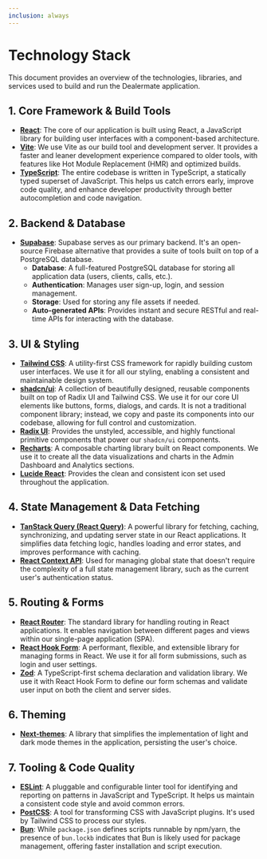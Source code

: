 ```yaml
---
inclusion: always
---
```


# Technology Stack

This document provides an overview of the technologies, libraries, and services used to build and run the Dealermate application.

## 1. Core Framework & Build Tools

*   **[React](https://react.dev/)**: The core of our application is built using React, a JavaScript library for building user interfaces with a component-based architecture.
*   **[Vite](https://vitejs.dev/)**: We use Vite as our build tool and development server. It provides a faster and leaner development experience compared to older tools, with features like Hot Module Replacement (HMR) and optimized builds.
*   **[TypeScript](https://www.typescriptlang.org/)**: The entire codebase is written in TypeScript, a statically typed superset of JavaScript. This helps us catch errors early, improve code quality, and enhance developer productivity through better autocompletion and code navigation.

## 2. Backend & Database

*   **[Supabase](https://supabase.com/)**: Supabase serves as our primary backend. It's an open-source Firebase alternative that provides a suite of tools built on top of a PostgreSQL database.
    *   **Database**: A full-featured PostgreSQL database for storing all application data (users, clients, calls, etc.).
    *   **Authentication**: Manages user sign-up, login, and session management.
    *   **Storage**: Used for storing any file assets if needed.
    *   **Auto-generated APIs**: Provides instant and secure RESTful and real-time APIs for interacting with the database.

## 3. UI & Styling

*   **[Tailwind CSS](https://tailwindcss.com/)**: A utility-first CSS framework for rapidly building custom user interfaces. We use it for all our styling, enabling a consistent and maintainable design system.
*   **[shadcn/ui](https://ui.shadcn.com/)**: A collection of beautifully designed, reusable components built on top of Radix UI and Tailwind CSS. We use it for our core UI elements like buttons, forms, dialogs, and cards. It is not a traditional component library; instead, we copy and paste its components into our codebase, allowing for full control and customization.
*   **[Radix UI](https://www.radix-ui.com/)**: Provides the unstyled, accessible, and highly functional primitive components that power our `shadcn/ui` components.
*   **[Recharts](https://recharts.org/)**: A composable charting library built on React components. We use it to create all the data visualizations and charts in the Admin Dashboard and Analytics sections.
*   **[Lucide React](https://lucide.dev/)**: Provides the clean and consistent icon set used throughout the application.

## 4. State Management & Data Fetching

*   **[TanStack Query (React Query)](https://tanstack.com/query/latest)**: A powerful library for fetching, caching, synchronizing, and updating server state in our React applications. It simplifies data fetching logic, handles loading and error states, and improves performance with caching.
*   **[React Context API](https://react.dev/reference/react/useContext)**: Used for managing global state that doesn't require the complexity of a full state management library, such as the current user's authentication status.

## 5. Routing & Forms

*   **[React Router](https://reactrouter.com/)**: The standard library for handling routing in React applications. It enables navigation between different pages and views within our single-page application (SPA).
*   **[React Hook Form](https://react-hook-form.com/)**: A performant, flexible, and extensible library for managing forms in React. We use it for all form submissions, such as login and user settings.
*   **[Zod](https://zod.dev/)**: A TypeScript-first schema declaration and validation library. We use it with React Hook Form to define our form schemas and validate user input on both the client and server sides.

## 6. Theming

*   **[Next-themes](https://github.com/pacocoursey/next-themes)**: A library that simplifies the implementation of light and dark mode themes in the application, persisting the user's choice.

## 7. Tooling & Code Quality

*   **[ESLint](https://eslint.org/)**: A pluggable and configurable linter tool for identifying and reporting on patterns in JavaScript and TypeScript. It helps us maintain a consistent code style and avoid common errors.
*   **[PostCSS](https://postcss.org/)**: A tool for transforming CSS with JavaScript plugins. It's used by Tailwind CSS to process our styles.
*   **[Bun](https://bun.sh/)**: While `package.json` defines scripts runnable by npm/yarn, the presence of `bun.lockb` indicates that Bun is likely used for package management, offering faster installation and script execution.
